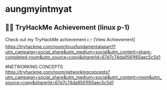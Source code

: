# aungmyintmyat
## 🧑‍💻 TryHackMe Achievement (linux p-1)

Check out my TryHackMe achievement 👉 [View Achievement] https://tryhackme.com/room/linuxfundamentalspart1?utm_campaign=social_share&utm_medium=social&utm_content=share-completed-room&utm_source=copy&sharerId=67d7c74da9561f65aec5c5d1


#NETWORKING CONCEPTS
https://tryhackme.com/room/networkingconcepts?utm_campaign=social_share&utm_medium=social&utm_content=room&utm_source=copy&sharerId=67d7c74da9561f65aec5c5d1






